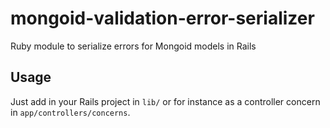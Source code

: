 # mongoid-validation-error-serializer
Ruby module to serialize errors for Mongoid models in Rails

## Usage
Just add in your Rails project in `lib/` or for instance as a controller concern in `app/controllers/concerns`.

